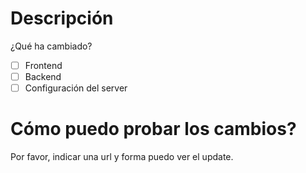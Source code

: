 # Descripción

¿Qué ha cambiado?
 
- [ ] Frontend
- [ ] Backend
- [ ] Configuración del server

# Cómo puedo probar los cambios?

Por favor, indicar una url y forma puedo ver el update.